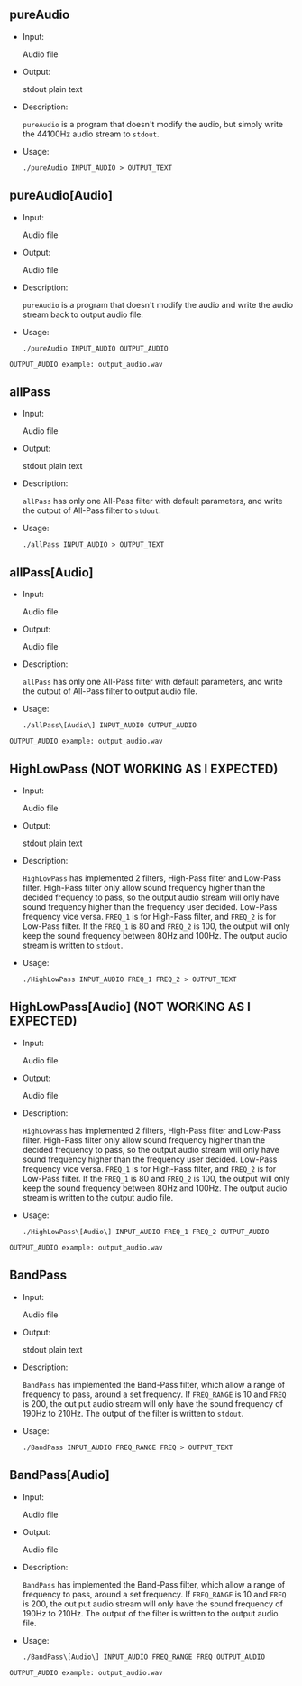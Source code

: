## pureAudio

* Input:

	Audio file

* Output:

	stdout plain text

* Description:

	`pureAudio` is a program that doesn't modify the audio, but simply write the 44100Hz audio stream to `stdout`.

* Usage:  

	`./pureAudio INPUT_AUDIO > OUTPUT_TEXT`

## pureAudio[Audio]

* Input:

	Audio file

* Output:

	Audio file

* Description:

	`pureAudio` is a program that doesn't modify the audio and write the audio stream back to output audio file.

* Usage:

	`./pureAudio INPUT_AUDIO OUTPUT_AUDIO`

```
OUTPUT_AUDIO example: output_audio.wav
```

## allPass

* Input:

	Audio file

* Output:

	stdout plain text

* Description:

	`allPass` has only one All-Pass filter with default parameters, and write the output of All-Pass filter to `stdout`.

* Usage:

	`./allPass INPUT_AUDIO > OUTPUT_TEXT`

## allPass[Audio]

* Input:

	Audio file

* Output:

	Audio file

* Description:

	`allPass` has only one All-Pass filter with default parameters, and write the output of All-Pass filter to output audio file.

* Usage:

	`./allPass\[Audio\] INPUT_AUDIO OUTPUT_AUDIO`

```
OUTPUT_AUDIO example: output_audio.wav
```

## HighLowPass  (NOT WORKING AS I EXPECTED)

* Input:

	Audio file

* Output:

	stdout plain text

* Description:

	`HighLowPass` has implemented 2 filters, High-Pass filter and Low-Pass filter. High-Pass filter only allow sound frequency higher than the decided frequency to pass, so the output audio stream will only have sound frequency higher than the frequency user decided. Low-Pass frequency vice versa. `FREQ_1` is for High-Pass filter, and `FREQ_2` is for Low-Pass filter. If the `FREQ_1` is 80 and `FREQ_2` is 100, the output will only keep the sound frequency between 80Hz and 100Hz. The output audio stream is written to `stdout`.

* Usage:

	`./HighLowPass INPUT_AUDIO FREQ_1 FREQ_2 > OUTPUT_TEXT`

## HighLowPass[Audio]  (NOT WORKING AS I EXPECTED)

* Input:

	Audio file

* Output:

	Audio file

* Description:

	`HighLowPass` has implemented 2 filters, High-Pass filter and Low-Pass filter. High-Pass filter only allow sound frequency higher than the decided frequency to pass, so the output audio stream will only have sound frequency higher than the frequency user decided. Low-Pass frequency vice versa. `FREQ_1` is for High-Pass filter, and `FREQ_2` is for Low-Pass filter. If the `FREQ_1` is 80 and `FREQ_2` is 100, the output will only keep the sound frequency between 80Hz and 100Hz. The output audio stream is written to the output audio file.

* Usage:

	`./HighLowPass\[Audio\] INPUT_AUDIO FREQ_1 FREQ_2 OUTPUT_AUDIO`

```
OUTPUT_AUDIO example: output_audio.wav
```

## BandPass

* Input:

	Audio file

* Output:

	stdout plain text

* Description:

	`BandPass` has implemented the Band-Pass filter, which allow a range of frequency to pass, around a set frequency. If `FREQ_RANGE` is 10 and `FREQ` is 200, the out put audio stream will only have the sound frequency of 190Hz to 210Hz. The output of the filter is written to `stdout`.

* Usage:

	`./BandPass INPUT_AUDIO FREQ_RANGE FREQ > OUTPUT_TEXT`

## BandPass[Audio]

* Input:

	Audio file

* Output:

	Audio file

* Description:

	`BandPass` has implemented the Band-Pass filter, which allow a range of frequency to pass, around a set frequency. If `FREQ_RANGE` is 10 and `FREQ` is 200, the out put audio stream will only have the sound frequency of 190Hz to 210Hz. The output of the filter is written to the output audio file.

* Usage:

	`./BandPass\[Audio\] INPUT_AUDIO FREQ_RANGE FREQ OUTPUT_AUDIO`

```
OUTPUT_AUDIO example: output_audio.wav
```
